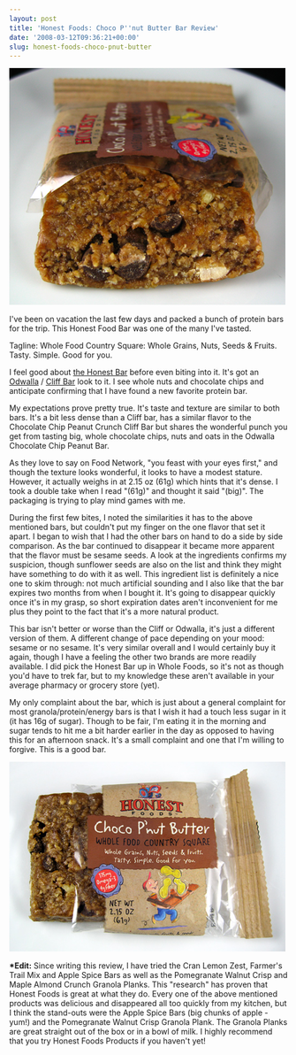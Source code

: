 ```yaml
---
layout: post
title: 'Honest Foods: Choco P''nut Butter Bar Review'
date: '2008-03-12T09:36:21+00:00'
slug: honest-foods-choco-pnut-butter
---
```

<img src='/images/uploads/2008/03/honest_cpb.jpg' alt='honest' class="yellowborder" />

I've been on vacation the last few days and packed a bunch of protein bars for the trip. This Honest Food Bar was one of the many I've tasted.

Tagline: Whole Food Country Square: Whole Grains, Nuts, Seeds & Fruits. Tasty. Simple. Good for you.

I feel good about <a href="http://www.honest-foods.com/country_squares.html">the Honest Bar</a> before even biting into it. It's got an <a href="http://www.odwalla.com/product1.asp?p=nutritionalbars&s=&id=6">Odwalla</a> / <a href="http://www.clifbar.com/food/products_clif_bar/">Cliff Bar</a> look to it. I see whole nuts and chocolate chips and anticipate confirming that I have found a new favorite protein bar.

My expectations prove pretty true. It's taste and texture are similar to both bars. It's a bit less dense than a Cliff bar, has a similar flavor to the Chocolate Chip Peanut Crunch Cliff Bar but shares the wonderful punch you get from tasting big, whole chocolate chips, nuts and oats in the Odwalla Chocolate Chip Peanut Bar.

As they love to say on Food Network, "you feast with your eyes first," and though the texture looks wonderful, it looks to have a modest stature. However, it actually weighs in at 2.15 oz (61g) which hints that it's dense. I took a double take when I read "(61g)" and thought it said "(big)". The packaging is trying to play mind games with me.

During the first few bites, I noted the similarities it has to the above mentioned bars, but couldn't put my finger on the one flavor that set it apart. I began to wish that I had the other bars on hand  to do a side by side comparison. As the bar continued to disappear it became more apparent that the flavor must be sesame seeds. A look at the ingredients confirms my suspicion, though sunflower seeds are also on the list and think they might have something to do with it as well. This ingredient list is definitely a nice one to skim through: not much artificial sounding and I also like that the bar expires two months from when I bought it. It's going to disappear quickly once it's in my grasp, so short expiration dates aren't inconvenient for me plus they point to the fact that it's a more natural product.

This bar isn't better or worse than the Cliff or Odwalla, it's just a different version of them. A different change of pace depending on your mood: sesame or no sesame. It's very similar overall and I would certainly buy it again, though I have a feeling the other two brands are more readily available. I did pick the Honest Bar up in Whole Foods, so it's not as though you'd have to trek far, but to my knowledge these aren't available in your average pharmacy or grocery store (yet).

My only complaint about the bar, which is just about a general complaint for most granola/protein/energy bars is that I wish it had a touch less sugar in it (it has 16g of sugar). Though to be fair, I'm eating it in the morning and sugar tends to hit me a bit harder earlier in the day as opposed to having this for an afternoon snack. It's a small complaint and one that I'm willing to forgive. This is a good bar.

<img src='/images/uploads/2008/03/honest_01.jpg' alt='honest01' class="yellowborder" />

<strong>*Edit:</strong> Since writing this review, I have tried the Cran Lemon Zest, Farmer's Trail Mix and Apple Spice Bars as well as the Pomegranate Walnut Crisp and Maple Almond Crunch Granola Planks. This "research" has proven that Honest Foods is great at what they do. Every one of the above mentioned products was delicious and disappeared all too quickly from my kitchen, but I think the stand-outs were the Apple Spice Bars (big chunks of apple - yum!) and the Pomegranate Walnut Crisp Granola Plank. The Granola Planks are great straight out of the box or in a bowl of milk. I highly recommend that you try Honest Foods Products if you haven't yet!
